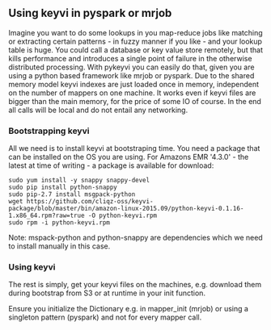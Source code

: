 ## Using keyvi in pyspark or mrjob


Imagine you want to do some lookups in you map-reduce jobs like matching or extracting certain patterns - in fuzzy manner if you like - and your lookup table is huge. 
You could call a database or key value store remotely, but that kills performance and introduces a single point of failure in the otherwise distributed processing.
With pykeyvi you can easily do that, given you are using a python based framework like mrjob or pyspark. 
Due to the shared memory model keyvi indexes are just loaded once in memory, independent on the number of mappers on one machine.
It works even if keyvi files are bigger than the main memory, for the price of some IO of course. 
In the end all calls will be local and do not entail any networking.

### Bootstrapping keyvi

All we need is to install keyvi at bootstraping time. 
You need a package that can be installed on the OS you are using. 
For Amazons EMR '4.3.0' - the latest at time of writing - a package is available for download:

    sudo yum install -y snappy snappy-devel
    sudo pip install python-snappy
    sudo pip-2.7 install msgpack-python
    wget https://github.com/cliqz-oss/keyvi-package/blob/master/bin/amazon-linux-2015.09/python-keyvi-0.1.16-1.x86_64.rpm?raw=true -O python-keyvi.rpm
    sudo rpm -i python-keyvi.rpm
    
Note: mspack-python and python-snappy are dependencies which we need to install manually in this case.

### Using keyvi

The rest is simply, get your keyvi files on the machines, e.g. download them during bootstrap from S3 or at runtime in your init function.

Ensure you initialize the Dictionary e.g. in mapper_init (mrjob) or using a singleton pattern (pyspark) and not for every mapper call.
